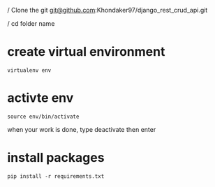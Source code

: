 / Clone the git
git@github.com:Khondaker97/django_rest_crud_api.git

/ cd folder name

# create virtual environment

    virtualenv env

# activte env

    source env/bin/activate

when your work is done, type deactivate then enter

# install packages

    pip install -r requirements.txt
